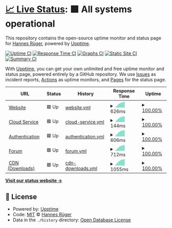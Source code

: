 # [📈 Live Status](https://hrueger.github.io/status): <!--live status--> **🟩 All systems operational**

This repository contains the open-source uptime monitor and status page for [Hannes Rüger](hannesrueger.de), powered by [Upptime](https://github.com/upptime/upptime).

[![Uptime CI](https://github.com/hrueger/status/workflows/Uptime%20CI/badge.svg)](https://github.com/hrueger/status/actions?query=workflow%3A%22Uptime+CI%22)
[![Response Time CI](https://github.com/hrueger/status/workflows/Response%20Time%20CI/badge.svg)](https://github.com/hrueger/status/actions?query=workflow%3A%22Response+Time+CI%22)
[![Graphs CI](https://github.com/hrueger/status/workflows/Graphs%20CI/badge.svg)](https://github.com/hrueger/status/actions?query=workflow%3A%22Graphs+CI%22)
[![Static Site CI](https://github.com/hrueger/status/workflows/Static%20Site%20CI/badge.svg)](https://github.com/hrueger/status/actions?query=workflow%3A%22Static+Site+CI%22)
[![Summary CI](https://github.com/hrueger/status/workflows/Summary%20CI/badge.svg)](https://github.com/hrueger/status/actions?query=workflow%3A%22Summary+CI%22)

With [Upptime](https://upptime.js.org), you can get your own unlimited and free uptime monitor and status page, powered entirely by a GitHub repository. We use [Issues](https://github.com/hrueger/status/issues) as incident reports, [Actions](https://github.com/hrueger/status/actions) as uptime monitors, and [Pages](https://hrueger.github.io/status) for the status page.

<!--start: status pages-->
<!-- This summary is generated by Upptime (https://github.com/upptime/upptime) -->
<!-- Do not edit this manually, your changes will be overwritten -->
<!-- prettier-ignore -->
| URL | Status | History | Response Time | Uptime |
| --- | ------ | ------- | ------------- | ------ |
| <img alt="" src="https://favicons.githubusercontent.com/my.makepro-x.com" height="13"> [Website](https://my.makepro-x.com) | 🟩 Up | [website.yml](https://github.com/hrueger/status/commits/HEAD/history/website.yml) | <details><summary><img alt="Response time graph" src="./graphs/website/response-time-week.png" height="20"> 626ms</summary><br><a href="https://hrueger.github.io/status/history/website"><img alt="Response time 626" src="https://img.shields.io/endpoint?url=https%3A%2F%2Fraw.githubusercontent.com%2Fhrueger%2Fstatus%2FHEAD%2Fapi%2Fwebsite%2Fresponse-time.json"></a><br><a href="https://hrueger.github.io/status/history/website"><img alt="24-hour response time 626" src="https://img.shields.io/endpoint?url=https%3A%2F%2Fraw.githubusercontent.com%2Fhrueger%2Fstatus%2FHEAD%2Fapi%2Fwebsite%2Fresponse-time-day.json"></a><br><a href="https://hrueger.github.io/status/history/website"><img alt="7-day response time 626" src="https://img.shields.io/endpoint?url=https%3A%2F%2Fraw.githubusercontent.com%2Fhrueger%2Fstatus%2FHEAD%2Fapi%2Fwebsite%2Fresponse-time-week.json"></a><br><a href="https://hrueger.github.io/status/history/website"><img alt="30-day response time 626" src="https://img.shields.io/endpoint?url=https%3A%2F%2Fraw.githubusercontent.com%2Fhrueger%2Fstatus%2FHEAD%2Fapi%2Fwebsite%2Fresponse-time-month.json"></a><br><a href="https://hrueger.github.io/status/history/website"><img alt="1-year response time 626" src="https://img.shields.io/endpoint?url=https%3A%2F%2Fraw.githubusercontent.com%2Fhrueger%2Fstatus%2FHEAD%2Fapi%2Fwebsite%2Fresponse-time-year.json"></a></details> | <details><summary><a href="https://hrueger.github.io/status/history/website">100.00%</a></summary><a href="https://hrueger.github.io/status/history/website"><img alt="All-time uptime 100.00%" src="https://img.shields.io/endpoint?url=https%3A%2F%2Fraw.githubusercontent.com%2Fhrueger%2Fstatus%2FHEAD%2Fapi%2Fwebsite%2Fuptime.json"></a><br><a href="https://hrueger.github.io/status/history/website"><img alt="24-hour uptime 100.00%" src="https://img.shields.io/endpoint?url=https%3A%2F%2Fraw.githubusercontent.com%2Fhrueger%2Fstatus%2FHEAD%2Fapi%2Fwebsite%2Fuptime-day.json"></a><br><a href="https://hrueger.github.io/status/history/website"><img alt="7-day uptime 100.00%" src="https://img.shields.io/endpoint?url=https%3A%2F%2Fraw.githubusercontent.com%2Fhrueger%2Fstatus%2FHEAD%2Fapi%2Fwebsite%2Fuptime-week.json"></a><br><a href="https://hrueger.github.io/status/history/website"><img alt="30-day uptime 100.00%" src="https://img.shields.io/endpoint?url=https%3A%2F%2Fraw.githubusercontent.com%2Fhrueger%2Fstatus%2FHEAD%2Fapi%2Fwebsite%2Fuptime-month.json"></a><br><a href="https://hrueger.github.io/status/history/website"><img alt="1-year uptime 100.00%" src="https://img.shields.io/endpoint?url=https%3A%2F%2Fraw.githubusercontent.com%2Fhrueger%2Fstatus%2FHEAD%2Fapi%2Fwebsite%2Fuptime-year.json"></a></details>
| <img alt="" src="https://favicons.githubusercontent.com/my.makepro-x.com" height="13"> [Cloud Service](https://my.makepro-x.com) | 🟩 Up | [cloud-service.yml](https://github.com/hrueger/status/commits/HEAD/history/cloud-service.yml) | <details><summary><img alt="Response time graph" src="./graphs/cloud-service/response-time-week.png" height="20"> 144ms</summary><br><a href="https://hrueger.github.io/status/history/cloud-service"><img alt="Response time 144" src="https://img.shields.io/endpoint?url=https%3A%2F%2Fraw.githubusercontent.com%2Fhrueger%2Fstatus%2FHEAD%2Fapi%2Fcloud-service%2Fresponse-time.json"></a><br><a href="https://hrueger.github.io/status/history/cloud-service"><img alt="24-hour response time 144" src="https://img.shields.io/endpoint?url=https%3A%2F%2Fraw.githubusercontent.com%2Fhrueger%2Fstatus%2FHEAD%2Fapi%2Fcloud-service%2Fresponse-time-day.json"></a><br><a href="https://hrueger.github.io/status/history/cloud-service"><img alt="7-day response time 144" src="https://img.shields.io/endpoint?url=https%3A%2F%2Fraw.githubusercontent.com%2Fhrueger%2Fstatus%2FHEAD%2Fapi%2Fcloud-service%2Fresponse-time-week.json"></a><br><a href="https://hrueger.github.io/status/history/cloud-service"><img alt="30-day response time 144" src="https://img.shields.io/endpoint?url=https%3A%2F%2Fraw.githubusercontent.com%2Fhrueger%2Fstatus%2FHEAD%2Fapi%2Fcloud-service%2Fresponse-time-month.json"></a><br><a href="https://hrueger.github.io/status/history/cloud-service"><img alt="1-year response time 144" src="https://img.shields.io/endpoint?url=https%3A%2F%2Fraw.githubusercontent.com%2Fhrueger%2Fstatus%2FHEAD%2Fapi%2Fcloud-service%2Fresponse-time-year.json"></a></details> | <details><summary><a href="https://hrueger.github.io/status/history/cloud-service">100.00%</a></summary><a href="https://hrueger.github.io/status/history/cloud-service"><img alt="All-time uptime 100.00%" src="https://img.shields.io/endpoint?url=https%3A%2F%2Fraw.githubusercontent.com%2Fhrueger%2Fstatus%2FHEAD%2Fapi%2Fcloud-service%2Fuptime.json"></a><br><a href="https://hrueger.github.io/status/history/cloud-service"><img alt="24-hour uptime 100.00%" src="https://img.shields.io/endpoint?url=https%3A%2F%2Fraw.githubusercontent.com%2Fhrueger%2Fstatus%2FHEAD%2Fapi%2Fcloud-service%2Fuptime-day.json"></a><br><a href="https://hrueger.github.io/status/history/cloud-service"><img alt="7-day uptime 100.00%" src="https://img.shields.io/endpoint?url=https%3A%2F%2Fraw.githubusercontent.com%2Fhrueger%2Fstatus%2FHEAD%2Fapi%2Fcloud-service%2Fuptime-week.json"></a><br><a href="https://hrueger.github.io/status/history/cloud-service"><img alt="30-day uptime 100.00%" src="https://img.shields.io/endpoint?url=https%3A%2F%2Fraw.githubusercontent.com%2Fhrueger%2Fstatus%2FHEAD%2Fapi%2Fcloud-service%2Fuptime-month.json"></a><br><a href="https://hrueger.github.io/status/history/cloud-service"><img alt="1-year uptime 100.00%" src="https://img.shields.io/endpoint?url=https%3A%2F%2Fraw.githubusercontent.com%2Fhrueger%2Fstatus%2FHEAD%2Fapi%2Fcloud-service%2Fuptime-year.json"></a></details>
| <img alt="" src="https://favicons.githubusercontent.com/login.makepro-x.com" height="13"> [Authentication](https://login.makepro-x.com) | 🟩 Up | [authentication.yml](https://github.com/hrueger/status/commits/HEAD/history/authentication.yml) | <details><summary><img alt="Response time graph" src="./graphs/authentication/response-time-week.png" height="20"> 606ms</summary><br><a href="https://hrueger.github.io/status/history/authentication"><img alt="Response time 606" src="https://img.shields.io/endpoint?url=https%3A%2F%2Fraw.githubusercontent.com%2Fhrueger%2Fstatus%2FHEAD%2Fapi%2Fauthentication%2Fresponse-time.json"></a><br><a href="https://hrueger.github.io/status/history/authentication"><img alt="24-hour response time 606" src="https://img.shields.io/endpoint?url=https%3A%2F%2Fraw.githubusercontent.com%2Fhrueger%2Fstatus%2FHEAD%2Fapi%2Fauthentication%2Fresponse-time-day.json"></a><br><a href="https://hrueger.github.io/status/history/authentication"><img alt="7-day response time 606" src="https://img.shields.io/endpoint?url=https%3A%2F%2Fraw.githubusercontent.com%2Fhrueger%2Fstatus%2FHEAD%2Fapi%2Fauthentication%2Fresponse-time-week.json"></a><br><a href="https://hrueger.github.io/status/history/authentication"><img alt="30-day response time 606" src="https://img.shields.io/endpoint?url=https%3A%2F%2Fraw.githubusercontent.com%2Fhrueger%2Fstatus%2FHEAD%2Fapi%2Fauthentication%2Fresponse-time-month.json"></a><br><a href="https://hrueger.github.io/status/history/authentication"><img alt="1-year response time 606" src="https://img.shields.io/endpoint?url=https%3A%2F%2Fraw.githubusercontent.com%2Fhrueger%2Fstatus%2FHEAD%2Fapi%2Fauthentication%2Fresponse-time-year.json"></a></details> | <details><summary><a href="https://hrueger.github.io/status/history/authentication">100.00%</a></summary><a href="https://hrueger.github.io/status/history/authentication"><img alt="All-time uptime 100.00%" src="https://img.shields.io/endpoint?url=https%3A%2F%2Fraw.githubusercontent.com%2Fhrueger%2Fstatus%2FHEAD%2Fapi%2Fauthentication%2Fuptime.json"></a><br><a href="https://hrueger.github.io/status/history/authentication"><img alt="24-hour uptime 100.00%" src="https://img.shields.io/endpoint?url=https%3A%2F%2Fraw.githubusercontent.com%2Fhrueger%2Fstatus%2FHEAD%2Fapi%2Fauthentication%2Fuptime-day.json"></a><br><a href="https://hrueger.github.io/status/history/authentication"><img alt="7-day uptime 100.00%" src="https://img.shields.io/endpoint?url=https%3A%2F%2Fraw.githubusercontent.com%2Fhrueger%2Fstatus%2FHEAD%2Fapi%2Fauthentication%2Fuptime-week.json"></a><br><a href="https://hrueger.github.io/status/history/authentication"><img alt="30-day uptime 100.00%" src="https://img.shields.io/endpoint?url=https%3A%2F%2Fraw.githubusercontent.com%2Fhrueger%2Fstatus%2FHEAD%2Fapi%2Fauthentication%2Fuptime-month.json"></a><br><a href="https://hrueger.github.io/status/history/authentication"><img alt="1-year uptime 100.00%" src="https://img.shields.io/endpoint?url=https%3A%2F%2Fraw.githubusercontent.com%2Fhrueger%2Fstatus%2FHEAD%2Fapi%2Fauthentication%2Fuptime-year.json"></a></details>
| <img alt="" src="https://favicons.githubusercontent.com/forum.makepro-x.com" height="13"> [Forum](https://forum.makepro-x.com) | 🟩 Up | [forum.yml](https://github.com/hrueger/status/commits/HEAD/history/forum.yml) | <details><summary><img alt="Response time graph" src="./graphs/forum/response-time-week.png" height="20"> 712ms</summary><br><a href="https://hrueger.github.io/status/history/forum"><img alt="Response time 712" src="https://img.shields.io/endpoint?url=https%3A%2F%2Fraw.githubusercontent.com%2Fhrueger%2Fstatus%2FHEAD%2Fapi%2Fforum%2Fresponse-time.json"></a><br><a href="https://hrueger.github.io/status/history/forum"><img alt="24-hour response time 712" src="https://img.shields.io/endpoint?url=https%3A%2F%2Fraw.githubusercontent.com%2Fhrueger%2Fstatus%2FHEAD%2Fapi%2Fforum%2Fresponse-time-day.json"></a><br><a href="https://hrueger.github.io/status/history/forum"><img alt="7-day response time 712" src="https://img.shields.io/endpoint?url=https%3A%2F%2Fraw.githubusercontent.com%2Fhrueger%2Fstatus%2FHEAD%2Fapi%2Fforum%2Fresponse-time-week.json"></a><br><a href="https://hrueger.github.io/status/history/forum"><img alt="30-day response time 712" src="https://img.shields.io/endpoint?url=https%3A%2F%2Fraw.githubusercontent.com%2Fhrueger%2Fstatus%2FHEAD%2Fapi%2Fforum%2Fresponse-time-month.json"></a><br><a href="https://hrueger.github.io/status/history/forum"><img alt="1-year response time 712" src="https://img.shields.io/endpoint?url=https%3A%2F%2Fraw.githubusercontent.com%2Fhrueger%2Fstatus%2FHEAD%2Fapi%2Fforum%2Fresponse-time-year.json"></a></details> | <details><summary><a href="https://hrueger.github.io/status/history/forum">100.00%</a></summary><a href="https://hrueger.github.io/status/history/forum"><img alt="All-time uptime 100.00%" src="https://img.shields.io/endpoint?url=https%3A%2F%2Fraw.githubusercontent.com%2Fhrueger%2Fstatus%2FHEAD%2Fapi%2Fforum%2Fuptime.json"></a><br><a href="https://hrueger.github.io/status/history/forum"><img alt="24-hour uptime 100.00%" src="https://img.shields.io/endpoint?url=https%3A%2F%2Fraw.githubusercontent.com%2Fhrueger%2Fstatus%2FHEAD%2Fapi%2Fforum%2Fuptime-day.json"></a><br><a href="https://hrueger.github.io/status/history/forum"><img alt="7-day uptime 100.00%" src="https://img.shields.io/endpoint?url=https%3A%2F%2Fraw.githubusercontent.com%2Fhrueger%2Fstatus%2FHEAD%2Fapi%2Fforum%2Fuptime-week.json"></a><br><a href="https://hrueger.github.io/status/history/forum"><img alt="30-day uptime 100.00%" src="https://img.shields.io/endpoint?url=https%3A%2F%2Fraw.githubusercontent.com%2Fhrueger%2Fstatus%2FHEAD%2Fapi%2Fforum%2Fuptime-month.json"></a><br><a href="https://hrueger.github.io/status/history/forum"><img alt="1-year uptime 100.00%" src="https://img.shields.io/endpoint?url=https%3A%2F%2Fraw.githubusercontent.com%2Fhrueger%2Fstatus%2FHEAD%2Fapi%2Fforum%2Fuptime-year.json"></a></details>
| <img alt="" src="https://favicons.githubusercontent.com/cdn.makepro-x.com" height="13"> [CDN (Downloads)](https://cdn.makepro-x.com/glue-releases) | 🟩 Up | [cdn-downloads.yml](https://github.com/hrueger/status/commits/HEAD/history/cdn-downloads.yml) | <details><summary><img alt="Response time graph" src="./graphs/cdn-downloads/response-time-week.png" height="20"> 1055ms</summary><br><a href="https://hrueger.github.io/status/history/cdn-downloads"><img alt="Response time 1055" src="https://img.shields.io/endpoint?url=https%3A%2F%2Fraw.githubusercontent.com%2Fhrueger%2Fstatus%2FHEAD%2Fapi%2Fcdn-downloads%2Fresponse-time.json"></a><br><a href="https://hrueger.github.io/status/history/cdn-downloads"><img alt="24-hour response time 1055" src="https://img.shields.io/endpoint?url=https%3A%2F%2Fraw.githubusercontent.com%2Fhrueger%2Fstatus%2FHEAD%2Fapi%2Fcdn-downloads%2Fresponse-time-day.json"></a><br><a href="https://hrueger.github.io/status/history/cdn-downloads"><img alt="7-day response time 1055" src="https://img.shields.io/endpoint?url=https%3A%2F%2Fraw.githubusercontent.com%2Fhrueger%2Fstatus%2FHEAD%2Fapi%2Fcdn-downloads%2Fresponse-time-week.json"></a><br><a href="https://hrueger.github.io/status/history/cdn-downloads"><img alt="30-day response time 1055" src="https://img.shields.io/endpoint?url=https%3A%2F%2Fraw.githubusercontent.com%2Fhrueger%2Fstatus%2FHEAD%2Fapi%2Fcdn-downloads%2Fresponse-time-month.json"></a><br><a href="https://hrueger.github.io/status/history/cdn-downloads"><img alt="1-year response time 1055" src="https://img.shields.io/endpoint?url=https%3A%2F%2Fraw.githubusercontent.com%2Fhrueger%2Fstatus%2FHEAD%2Fapi%2Fcdn-downloads%2Fresponse-time-year.json"></a></details> | <details><summary><a href="https://hrueger.github.io/status/history/cdn-downloads">100.00%</a></summary><a href="https://hrueger.github.io/status/history/cdn-downloads"><img alt="All-time uptime 100.00%" src="https://img.shields.io/endpoint?url=https%3A%2F%2Fraw.githubusercontent.com%2Fhrueger%2Fstatus%2FHEAD%2Fapi%2Fcdn-downloads%2Fuptime.json"></a><br><a href="https://hrueger.github.io/status/history/cdn-downloads"><img alt="24-hour uptime 100.00%" src="https://img.shields.io/endpoint?url=https%3A%2F%2Fraw.githubusercontent.com%2Fhrueger%2Fstatus%2FHEAD%2Fapi%2Fcdn-downloads%2Fuptime-day.json"></a><br><a href="https://hrueger.github.io/status/history/cdn-downloads"><img alt="7-day uptime 100.00%" src="https://img.shields.io/endpoint?url=https%3A%2F%2Fraw.githubusercontent.com%2Fhrueger%2Fstatus%2FHEAD%2Fapi%2Fcdn-downloads%2Fuptime-week.json"></a><br><a href="https://hrueger.github.io/status/history/cdn-downloads"><img alt="30-day uptime 100.00%" src="https://img.shields.io/endpoint?url=https%3A%2F%2Fraw.githubusercontent.com%2Fhrueger%2Fstatus%2FHEAD%2Fapi%2Fcdn-downloads%2Fuptime-month.json"></a><br><a href="https://hrueger.github.io/status/history/cdn-downloads"><img alt="1-year uptime 100.00%" src="https://img.shields.io/endpoint?url=https%3A%2F%2Fraw.githubusercontent.com%2Fhrueger%2Fstatus%2FHEAD%2Fapi%2Fcdn-downloads%2Fuptime-year.json"></a></details>

<!--end: status pages-->

[**Visit our status website →**](https://hrueger.github.io/status)

## 📄 License

- Powered by: [Upptime](https://github.com/upptime/upptime)
- Code: [MIT](./LICENSE) © [Hannes Rüger](hannesrueger.de)
- Data in the `./history` directory: [Open Database License](https://opendatacommons.org/licenses/odbl/1-0/)
